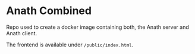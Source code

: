 Anath Combined
===

Repo used to create a docker image containing both, the Anath server
and Anath client.

The frontend is available under `/public/index.html`.
